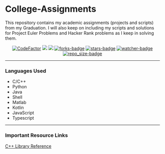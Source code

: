 # College-Assignments
This repository contains my academic assignments (projects and scripts) from my Graduation. I will also keep on including my scripts and solutions for Project Euler Problems and Hacker Rank problems as I keep in solving them. 

<p align="center">
<a href="https://www.codefactor.io/repository/github/amannirala13/college-assignments"><img src="https://www.codefactor.io/repository/github/amannirala13/college-assignments/badge" alt="CodeFactor" /></a>
<a href="https://github.com/amannirala13/College-Assignments/issues"><img src="https://img.shields.io/github/issues/amannirala13/College-Assignments"></a>
<a href="https://github.com/amannirala13/College-Assignments/pulls"><img src="https://img.shields.io/github/issues-pr/amannirala13/College-Assignments"></a>  
<a href="https://github.com/amannirala13/College-Assignments/network/members"><img alt = "forks-badge" src="https://img.shields.io/github/forks/amannirala13/College-Assignments?color=blueviolet"></a>
<a href="https://github.com/amannirala13/College-Assignments/stargazers"><img alt = "stars-badge" src="https://img.shields.io/github/stars/amannirala13/College-Assignments?color=yellow"></a>
<a href="https://github.com/amannirala13/College-Assignments/watchers"><img alt="watcher-badge" src="https://img.shields.io/github/watchers/amannirala13/College-Assignments?color=teal"></a>
<a href="https://github.com/amannirala13/College-Assignments/archive/master.zip"><img alt = "repo_size-badge" src="https://img.shields.io/github/repo-size/amannirala13/College-Assignments"></a>
</p>

------

### Languages Used

- C/C++
- Python
- Java
- Shell
- Matlab
- Kotlin
- JavaScript
- Typescript

------

### Important Resource Links

[C++ Library Reference](http://www.cplusplus.com/reference/)

